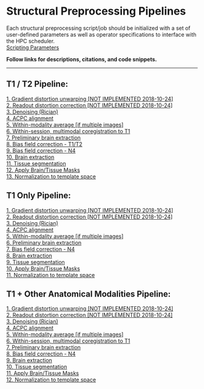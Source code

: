 # Structural Preprocessing Pipelines

Each structural preprocessing script/job should be initialized with a set of user-defined parameters as well as operator specifications to interface with the HPC scheduler.  
[Scripting Parameters](https://github.com/TKoscik/nimg_core/blob/master/pipelines/structural_preprocessing/scripting_parameters.md)

**Follow links for descriptions, citations, and code snippets.**


***

## T1 / T2 Pipeline:
[1. Gradient distortion unwarping [NOT IMPLEMENTED 2018-10-24]](https://github.com/TKoscik/nimg_core/edit/master/pipelines/structural_preprocessing/gradient_distortion_unwarping.md)  
[2. Readout distortion correction [NOT IMPLEMENTED 2018-10-24]](https://github.com/TKoscik/nimg_core/blob/master/pipelines/structural_preprocessing/readout_distortion_correction.md)  
[3. Denoising (Rician)](https://github.com/TKoscik/nimg_core/blob/master/pipelines/structural_preprocessing/denoising.md)  
[4. ACPC alignment](https://github.com/TKoscik/nimg_core/blob/master/pipelines/structural_preprocessing/acpc_alignment.md)  
[5. Within-modality average [if multiple images]](https://github.com/TKoscik/nimg_core/blob/master/pipelines/structural_preprocessing/within_modality_average.md)  
[6. Within-session, multimodal coregistration to T1](https://github.com/TKoscik/nimg_core/blob/master/pipelines/structural_preprocessing/within_session_multimodal_registration.md)  
[7. Preliminary brain extraction](https://github.com/TKoscik/nimg_core/blob/master/pipelines/structural_preprocessing/brain_extraction.md)  
[8. Bias field correction - T1/T2](https://github.com/TKoscik/nimg_core/blob/master/pipelines/structural_preprocessing/bias_field_correction_T1T2.md)  
[9. Bias field correction - N4](https://github.com/TKoscik/nimg_core/blob/master/pipelines/structural_preprocessing/bias_field_correction_N4.md)  
[10. Brain extraction](https://github.com/TKoscik/nimg_core/blob/master/pipelines/structural_preprocessing/brain_extraction.md)  
[11. Tissue segmentation](https://github.com/TKoscik/nimg_core/blob/master/pipelines/structural_preprocessing/tissue_segmentation.md)  
[12. Apply Brain/Tissue Masks](https://github.com/TKoscik/nimg_core/blob/master/pipelines/structural_preprocessing/apply_masks.md)  
[13. Normalization to template space](https://github.com/TKoscik/nimg_core/blob/master/pipelines/structural_preprocessing/normalization_to_template_space.md)  

## T1 Only Pipeline:
[1. Gradient distortion unwarping [NOT IMPLEMENTED 2018-10-24]](https://github.com/TKoscik/nimg_core/edit/master/pipelines/structural_preprocessing/gradient_distortion_unwarping.md)  
[2. Readout distortion correction [NOT IMPLEMENTED 2018-10-24]](https://github.com/TKoscik/nimg_core/blob/master/pipelines/structural_preprocessing/readout_distortion_correction.md)  
[3. Denoising (Rician)](https://github.com/TKoscik/nimg_core/blob/master/pipelines/structural_preprocessing/denoising.md)  
[4. ACPC alignment](https://github.com/TKoscik/nimg_core/blob/master/pipelines/structural_preprocessing/acpc_alignment.md)  
[5. Within-modality average [if multiple images]](https://github.com/TKoscik/nimg_core/blob/master/pipelines/structural_preprocessing/within_modality_average.md)  
[6. Preliminary brain extraction](https://github.com/TKoscik/nimg_core/blob/master/pipelines/structural_preprocessing/brain_extraction.md)  
[7. Bias field correction - N4](https://github.com/TKoscik/nimg_core/blob/master/pipelines/structural_preprocessing/bias_field_correction_N4.md)  
[8. Brain extraction](https://github.com/TKoscik/nimg_core/blob/master/pipelines/structural_preprocessing/brain_extraction.md)  
[9. Tissue segmentation](https://github.com/TKoscik/nimg_core/blob/master/pipelines/structural_preprocessing/tissue_segmentation.md)  
[10. Apply Brain/Tissue Masks](https://github.com/TKoscik/nimg_core/blob/master/pipelines/structural_preprocessing/apply_masks.md)  
[11. Normalization to template space](https://github.com/TKoscik/nimg_core/blob/master/pipelines/structural_preprocessing/normalization_to_template_space.md)  

## T1 + Other Anatomical Modalities Pipeline:
[1. Gradient distortion unwarping [NOT IMPLEMENTED 2018-10-24]](https://github.com/TKoscik/nimg_core/edit/master/pipelines/structural_preprocessing/gradient_distortion_unwarping.md)  
[2. Readout distortion correction [NOT IMPLEMENTED 2018-10-24]](https://github.com/TKoscik/nimg_core/blob/master/pipelines/structural_preprocessing/readout_distortion_correction.md)  
[3. Denoising (Rician)](https://github.com/TKoscik/nimg_core/blob/master/pipelines/structural_preprocessing/denoising.md)  
[4. ACPC alignment](https://github.com/TKoscik/nimg_core/blob/master/pipelines/structural_preprocessing/acpc_alignment.md)  
[5. Within-modality average [if multiple images]](https://github.com/TKoscik/nimg_core/blob/master/pipelines/structural_preprocessing/within_modality_average.md)  
[6. Within-session, multimodal coregistration to T1](https://github.com/TKoscik/nimg_core/blob/master/pipelines/structural_preprocessing/within_session_multimodal_registration.md)  
[7. Preliminary brain extraction](https://github.com/TKoscik/nimg_core/blob/master/pipelines/structural_preprocessing/brain_extraction.md)  
[8. Bias field correction - N4](https://github.com/TKoscik/nimg_core/blob/master/pipelines/structural_preprocessing/bias_field_correction_N4.md)  
[9. Brain extraction](https://github.com/TKoscik/nimg_core/blob/master/pipelines/structural_preprocessing/brain_extraction.md)  
[10. Tissue segmentation](https://github.com/TKoscik/nimg_core/blob/master/pipelines/structural_preprocessing/tissue_segmentation.md)  
[11. Apply Brain/Tissue Masks](https://github.com/TKoscik/nimg_core/blob/master/pipelines/structural_preprocessing/apply_masks.md)  
[12. Normalization to template space](https://github.com/TKoscik/nimg_core/blob/master/pipelines/structural_preprocessing/normalization_to_template_space.md)  
